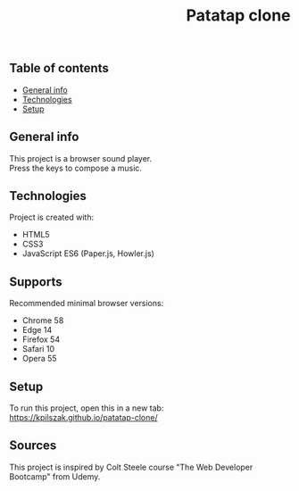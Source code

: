 <h1 align="right">Patatap clone</h1><br>

## Table of contents
* [General info](#general-info)
* [Technologies](#technologies)
* [Setup](#setup)

## General info
This project is a browser sound player.  
Press the keys to compose a music.

## Technologies
Project is created with:
* HTML5
* CSS3
* JavaScript ES6 (Paper.js, Howler.js)

## Supports
Recommended minimal browser versions:
* Chrome 58
* Edge 14
* Firefox 54
* Safari 10
* Opera 55

## Setup
To run this project, open this in a new tab: https://kpilszak.github.io/patatap-clone/

## Sources
This project is inspired by Colt Steele course "The Web Developer Bootcamp" from Udemy.
